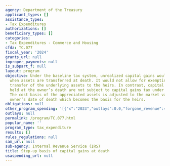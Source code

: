 ```yaml
---
agency: Department of the Treasury
applicant_types: []
assistance_types:
- Tax Expenditures
authorizations: []
beneficiary_types: []
categories:
- Tax Expenditures - Commerce and Housing
cfda: TC.077
fiscal_year: '2024'
grants_url: null
improper_payments: null
is_subpart_f: null
layout: program
objective: Under the baseline tax system, unrealized capital gains would be taxed
  when assets are transferred at death. It would not allow for exempting gains upon
  transfer of the underlying assets to the heirs. In contrast, capital gains on assets
  held at the owner’s death are not subject to capital gains tax under current law.
  The cost basis of the appreciated assets is adjusted to the market value at the
  owner’s date of death which becomes the basis for the heirs.
obligations: null
other_program_spending: '[{"x":"2023","outlays":0.0,"forgone_revenue":49240000000.0},{"x":"2024","outlays":0.0,"forgone_revenue":33560000000.0},{"x":"2025","outlays":0.0,"forgone_revenue":37830000000.0}]'
outlays: null
permalink: /program/TC.077.html
popular_name: ''
program_type: tax_expenditure
results: []
rules_regulations: null
sam_url: null
sub-agency: Internal Revenue Service (IRS)
title: Step-up basis of capital gains at death
usaspending_url: null
---
```

